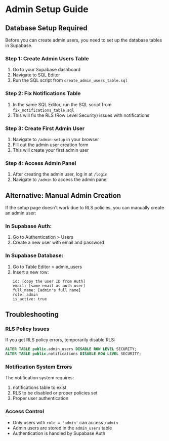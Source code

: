 # Admin Setup Guide

## Database Setup Required

Before you can create admin users, you need to set up the database tables in Supabase.

### Step 1: Create Admin Users Table

1. Go to your Supabase dashboard
2. Navigate to SQL Editor
3. Run the SQL script from `create_admin_users_table.sql`

### Step 2: Fix Notifications Table

1. In the same SQL Editor, run the SQL script from `fix_notifications_table.sql`
2. This will fix the RLS (Row Level Security) issues with notifications

### Step 3: Create First Admin User

1. Navigate to `/admin-setup` in your browser
2. Fill out the admin user creation form
3. This will create your first admin user

### Step 4: Access Admin Panel

1. After creating the admin user, log in at `/login`
2. Navigate to `/admin` to access the admin panel

## Alternative: Manual Admin Creation

If the setup page doesn't work due to RLS policies, you can manually create an admin user:

### In Supabase Auth:
1. Go to Authentication > Users
2. Create a new user with email and password

### In Supabase Database:
1. Go to Table Editor > admin_users
2. Insert a new row:
   ```
   id: [copy the user ID from Auth]
   email: [same email as auth user]
   full_name: [admin's full name]
   role: admin
   is_active: true
   ```

## Troubleshooting

### RLS Policy Issues
If you get RLS policy errors, temporarily disable RLS:
```sql
ALTER TABLE public.admin_users DISABLE ROW LEVEL SECURITY;
ALTER TABLE public.notifications DISABLE ROW LEVEL SECURITY;
```

### Notification System Errors
The notification system requires:
1. notifications table to exist
2. RLS to be disabled or proper policies set
3. Proper user authentication

### Access Control
- Only users with `role = 'admin'` can access `/admin`
- Admin users are stored in the `admin_users` table
- Authentication is handled by Supabase Auth
